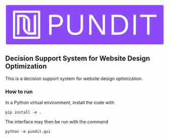 <p align="center">
  <img src="./img/banner.png" width="500" title="PUNDIT banner">
</p>

## Decision Support System for Website Design Optimization

This is a decision support system for website design optimization. 

### How to run

In a Python virtual environment, install the code with
```commandline
pip install -e .
```

The interface may then be run with the command
```commandline
python -m pundit.gui
```
